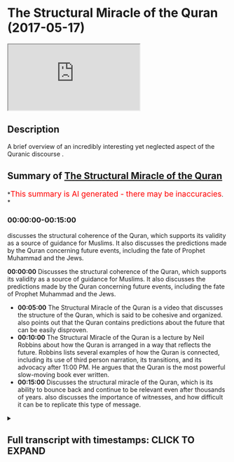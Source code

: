 # The Structural Miracle of the Quran (2017-05-17)

<iframe loading='lazy' allow='autoplay' src='https://www.youtube.com/embed/ciQVUBMyVkY'></iframe>

## Description

A brief overview of an incredibly interesting yet neglected aspect of the Quranic discourse .

## Summary of [The Structural Miracle of the Quran](https://www.youtube.com/watch?v=ciQVUBMyVkY)

*<span style="color:red; font-size:125%">This summary is AI generated - there may be inaccuracies</span>. *

### <a onclick="modifyYTiframeseektime('0')">00:00:00-00:15:00</a>

 discusses the structural coherence of the Quran, which supports its validity as a source of guidance for Muslims. It also discusses the predictions made by the Quran concerning future events, including the fate of Prophet Muhammad and the Jews.

**<a onclick="modifyYTiframeseektime('0')">00:00:00</a>** Discusses the structural coherence of the Quran, which supports its validity as a source of guidance for Muslims. It also discusses the predictions made by the Quran concerning future events, including the fate of Prophet Muhammad and the Jews.

* **<a onclick="modifyYTiframeseektime('300')">00:05:00</a>** The Structural Miracle of the Quran is a video that discusses the structure of the Quran, which is said to be cohesive and organized.  also points out that the Quran contains predictions about the future that can be easily disproven.
* **<a onclick="modifyYTiframeseektime('600')">00:10:00</a>** The Structural Miracle of the Quran is a lecture by Neil Robbins about how the Quran is arranged in a way that reflects the future. Robbins lists several examples of how the Quran is connected, including its use of third person narration, its transitions, and its advocacy after 11:00 PM. He argues that the Quran is the most powerful slow-moving book ever written.
* **<a onclick="modifyYTiframeseektime('900')">00:15:00</a>** Discusses the structural miracle of the Quran, which is its ability to bounce back and continue to be relevant even after thousands of years.  also discusses the importance of witnesses, and how difficult it can be to replicate this type of message.

<details><summary><h2>Full transcript with timestamps: CLICK TO EXPAND</h2></summary>

<a onclick="modifyYTiframeseektime('0')">0:00:00</a> and patina people ability age would you  
<a onclick="modifyYTiframeseektime('8')">0:00:08</a> a party so they wanted to focus on  
<a onclick="modifyYTiframeseektime('12')">0:00:12</a> another part of the world called Islamic  
<a onclick="modifyYTiframeseektime('16')">0:00:16</a> proof yeah which is the structural  
<a onclick="modifyYTiframeseektime('21')">0:00:21</a> coherence of the plan which is something  
<a onclick="modifyYTiframeseektime('24')">0:00:24</a> which is kind of not really spoken about  
<a onclick="modifyYTiframeseektime('26')">0:00:26</a> too much the structural provision of art  
<a onclick="modifyYTiframeseektime('28')">0:00:28</a> I personally believe that it offers  
<a onclick="modifyYTiframeseektime('31')">0:00:31</a> another layer of very powerful  
<a onclick="modifyYTiframeseektime('32')">0:00:32</a> argumentation for someone to promote  
<a onclick="modifyYTiframeseektime('36')">0:00:36</a> Islam I basically added another layer of  
<a onclick="modifyYTiframeseektime('39')">0:00:39</a> evidence for the Islamic charity once  
<a onclick="modifyYTiframeseektime('43')">0:00:43</a> again here before we start is an  
<a onclick="modifyYTiframeseektime('46')">0:00:46</a> important caveat that to put forward  
<a onclick="modifyYTiframeseektime('48')">0:00:48</a> which is that Iran itself wasn't result  
<a onclick="modifyYTiframeseektime('51')">0:00:51</a> Buddha long ago so the property was 40  
<a onclick="modifyYTiframeseektime('53')">0:00:53</a> years old when he know the promise to go  
<a onclick="modifyYTiframeseektime('57')">0:00:57</a> to him in the bath shut up  
<a onclick="modifyYTiframeseektime('58')">0:00:58</a> and obviously the span of 23 years he  
<a onclick="modifyYTiframeseektime('62')">0:01:02</a> received the bronze piece meal like  
<a onclick="modifyYTiframeseektime('65')">0:01:05</a> piece by piece until he died at the age  
<a onclick="modifyYTiframeseektime('67')">0:01:07</a> of 63  
<a onclick="modifyYTiframeseektime('68')">0:01:08</a> now this itself is interesting okay this  
<a onclick="modifyYTiframeseektime('71')">0:01:11</a> is this is healthy interesting why  
<a onclick="modifyYTiframeseektime('74')">0:01:14</a> because the thing is you realize that  
<a onclick="modifyYTiframeseektime('76')">0:01:16</a> before on despite it being completed in  
<a onclick="modifyYTiframeseektime('79')">0:01:19</a> terms of its structure and despite it  
<a onclick="modifyYTiframeseektime('83')">0:01:23</a> being also something which we know ended  
<a onclick="modifyYTiframeseektime('87')">0:01:27</a> when it needed to be ended  
<a onclick="modifyYTiframeseektime('89')">0:01:29</a> absolutely Maya in the Quran it says in  
<a onclick="modifyYTiframeseektime('91')">0:01:31</a> chapter 5 verse 2 it says and you'll  
<a onclick="modifyYTiframeseektime('93')">0:01:33</a> make mint electric vehicle we're at  
<a onclick="modifyYTiframeseektime('95')">0:01:35</a> Mount Wellington amateur only two level  
<a onclick="modifyYTiframeseektime('97')">0:01:37</a> disseminated in a suspected religion and  
<a onclick="modifyYTiframeseektime('99')">0:01:39</a> I complete multiple to use exception so  
<a onclick="modifyYTiframeseektime('102')">0:01:42</a> in other words the Quranic message was  
<a onclick="modifyYTiframeseektime('105')">0:01:45</a> fully revealed yeah this is a ton of  
<a onclick="modifyYTiframeseektime('108')">0:01:48</a> evidence for the validity of his life  
<a onclick="modifyYTiframeseektime('112')">0:01:52</a> what was in chapter 5 verse 67 underpins  
<a onclick="modifyYTiframeseektime('115')">0:01:55</a> a lot of analysis it says yeah you had  
<a onclick="modifyYTiframeseektime('121')">0:02:01</a> yeah you know so well that man what did  
<a onclick="modifyYTiframeseektime('123')">0:02:03</a> I like am a robbery  
<a onclick="modifyYTiframeseektime('124')">0:02:04</a> what is a  
<a onclick="modifyYTiframeseektime('126')">0:02:06</a> forever last an eternity well no me a  
<a onclick="modifyYTiframeseektime('128')">0:02:08</a> single community says that Oh profit  
<a onclick="modifyYTiframeseektime('132')">0:02:12</a> basically say to the people that which  
<a onclick="modifyYTiframeseektime('136')">0:02:16</a> you have revealed to you from your Lord  
<a onclick="modifyYTiframeseektime('140')">0:02:20</a> or has come down to you from your Lord  
<a onclick="modifyYTiframeseektime('142')">0:02:22</a> and if you don't do this and you have  
<a onclick="modifyYTiframeseektime('144')">0:02:24</a> not put forward or you have lost you  
<a onclick="modifyYTiframeseektime('146')">0:02:26</a> have not basically fulfilled your  
<a onclick="modifyYTiframeseektime('147')">0:02:27</a> mission sending the message and then the  
<a onclick="modifyYTiframeseektime('151')">0:02:31</a> interesting last part of the area is  
<a onclick="modifyYTiframeseektime('152')">0:02:32</a> well love we are similar I mean an  
<a onclick="modifyYTiframeseektime('155')">0:02:35</a> entity that certainly Allah will protect  
<a onclick="modifyYTiframeseektime('157')">0:02:37</a> you from the people the Prophet Mohammed  
<a onclick="modifyYTiframeseektime('161')">0:02:41</a> Salim was engaged in warfare on a yearly  
<a onclick="modifyYTiframeseektime('164')">0:02:44</a> basis I think if you count it probably  
<a onclick="modifyYTiframeseektime('167')">0:02:47</a> about two wars a year so he had an equal  
<a onclick="modifyYTiframeseektime('170')">0:02:50</a> chance to be killed at each time each  
<a onclick="modifyYTiframeseektime('172')">0:02:52</a> time please but what I would say alone  
<a onclick="modifyYTiframeseektime('175')">0:02:55</a> protect you from the people together so  
<a onclick="modifyYTiframeseektime('178')">0:02:58</a> the first point of interest here is half  
<a onclick="modifyYTiframeseektime('181')">0:03:01</a> considered and by the Midway how could  
<a onclick="modifyYTiframeseektime('183')">0:03:03</a> anyone guarantee that year it's not like  
<a onclick="modifyYTiframeseektime('186')">0:03:06</a> today's lot of the profit actually where  
<a onclick="modifyYTiframeseektime('188')">0:03:08</a> does it was mercy for the most part in  
<a onclick="modifyYTiframeseektime('190')">0:03:10</a> light manservant with defensive war yeah  
<a onclick="modifyYTiframeseektime('193')">0:03:13</a> so there was thought when the program  
<a onclick="modifyYTiframeseektime('195')">0:03:15</a> was going out that he was going on him  
<a onclick="modifyYTiframeseektime('196')">0:03:16</a> so it wasn't people going on his body  
<a onclick="modifyYTiframeseektime('199')">0:03:19</a> when he went out each time of the times  
<a onclick="modifyYTiframeseektime('202')">0:03:22</a> you'd be killed each time each every  
<a onclick="modifyYTiframeseektime('204')">0:03:24</a> time you become how come is the puranas  
<a onclick="modifyYTiframeseektime('207')">0:03:27</a> being so confident here is saying that  
<a onclick="modifyYTiframeseektime('210')">0:03:30</a> alone protect you from the people and  
<a onclick="modifyYTiframeseektime('213')">0:03:33</a> otherwise you'll be protected you will  
<a onclick="modifyYTiframeseektime('214')">0:03:34</a> not be killed this is an interesting  
<a onclick="modifyYTiframeseektime('216')">0:03:36</a> thing and a very confident thing to do  
<a onclick="modifyYTiframeseektime('218')">0:03:38</a> mysterious fact it had amounts of  
<a onclick="modifyYTiframeseektime('221')">0:03:41</a> prediction of the future and it shows  
<a onclick="modifyYTiframeseektime('223')">0:03:43</a> you once again the veracity and the  
<a onclick="modifyYTiframeseektime('226')">0:03:46</a> validity of the Atlantic message another  
<a onclick="modifyYTiframeseektime('229')">0:03:49</a> thing that came to my mind was in gaja  
<a onclick="modifyYTiframeseektime('233')">0:03:53</a> resulting issue of death in chapter 2  
<a onclick="modifyYTiframeseektime('237')">0:03:57</a> and chapter 52 the Prophet Muhammad and  
<a onclick="modifyYTiframeseektime('241')">0:04:01</a> basically using human interaction with  
<a onclick="modifyYTiframeseektime('243')">0:04:03</a> Jewish tribes at the time and then many  
<a onclick="modifyYTiframeseektime('247')">0:04:07</a> of them there was peace agreement who  
<a onclick="modifyYTiframeseektime('250')">0:04:10</a> are broken apparently  
<a onclick="modifyYTiframeseektime('253')">0:04:13</a> so the client came to America criticized  
<a onclick="modifyYTiframeseektime('256')">0:04:16</a> those particular Jews at the time of 100  
<a onclick="modifyYTiframeseektime('258')">0:04:18</a> yet and basically as you may know the  
<a onclick="modifyYTiframeseektime('263')">0:04:23</a> lot of the Jewish people believe in that  
<a onclick="modifyYTiframeseektime('266')">0:04:26</a> now the chosen few that so I lost my  
<a onclick="modifyYTiframeseektime('270')">0:04:30</a> data  
<a onclick="modifyYTiframeseektime('271')">0:04:31</a> he sends down in Sioux possible for  
<a onclick="modifyYTiframeseektime('273')">0:04:33</a> unwanted you know if you think that you  
<a onclick="modifyYTiframeseektime('278')">0:04:38</a> are basically the chosen people says  
<a onclick="modifyYTiframeseektime('280')">0:04:40</a> mala sentimental notes so rich was dead  
<a onclick="modifyYTiframeseektime('284')">0:04:44</a> yeah and it's my son of it what's going  
<a onclick="modifyYTiframeseektime('288')">0:04:48</a> on but there was a good company they  
<a onclick="modifyYTiframeseektime('290')">0:04:50</a> saying which would end and then is  
<a onclick="modifyYTiframeseektime('293')">0:04:53</a> something interesting and that's  
<a onclick="modifyYTiframeseektime('295')">0:04:55</a> technically a intricacies of what I had  
<a onclick="modifyYTiframeseektime('297')">0:04:57</a> meant no no more evident department ID  
<a onclick="modifyYTiframeseektime('299')">0:04:59</a> you will never be able to do whenever we  
<a onclick="modifyYTiframeseektime('303')">0:05:03</a> wish to a hopeful of death because of  
<a onclick="modifyYTiframeseektime('306')">0:05:06</a> what their hands and forth and so just  
<a onclick="modifyYTiframeseektime('309')">0:05:09</a> assume about whether men know whether  
<a onclick="modifyYTiframeseektime('311')">0:05:11</a> the mother without the two moons very  
<a onclick="modifyYTiframeseektime('313')">0:05:13</a> rate this is a matter it's really that  
<a onclick="modifyYTiframeseektime('315')">0:05:15</a> they were never really asked for that so  
<a onclick="modifyYTiframeseektime('320')">0:05:20</a> I sit there and I ask that because of  
<a onclick="modifyYTiframeseektime('322')">0:05:22</a> what they hadn't before not was got to  
<a onclick="modifyYTiframeseektime('324')">0:05:24</a> do anything basically saying making a  
<a onclick="modifyYTiframeseektime('327')">0:05:27</a> prediction that those particularly  
<a onclick="modifyYTiframeseektime('329')">0:05:29</a> Jewish people who had broken the peace  
<a onclick="modifyYTiframeseektime('331')">0:05:31</a> agreement would never say I want to die  
<a onclick="modifyYTiframeseektime('335')">0:05:35</a> basically  
<a onclick="modifyYTiframeseektime('335')">0:05:35</a> the DS word I don't like if a Jewish  
<a onclick="modifyYTiframeseektime('338')">0:05:38</a> person came out and said this will occur  
<a onclick="modifyYTiframeseektime('340')">0:05:40</a> while he did it it every age you know  
<a onclick="modifyYTiframeseektime('344')">0:05:44</a> Islamic and this was clay animosity  
<a onclick="modifyYTiframeseektime('347')">0:05:47</a> because at one point there was the  
<a onclick="modifyYTiframeseektime('348')">0:05:48</a> breathing of the peace agreement they  
<a onclick="modifyYTiframeseektime('350')">0:05:50</a> could have easily come up that shows you  
<a onclick="modifyYTiframeseektime('351')">0:05:51</a> because the ranchers and other part of  
<a onclick="modifyYTiframeseektime('353')">0:05:53</a> Iraq yeah well can we have connect now  
<a onclick="modifyYTiframeseektime('356')">0:05:56</a> basically know him like they know their  
<a onclick="modifyYTiframeseektime('358')">0:05:58</a> fun  
<a onclick="modifyYTiframeseektime('359')">0:05:59</a> so otherwise the party was asserting  
<a onclick="modifyYTiframeseektime('361')">0:06:01</a> that those particular Jews believe that  
<a onclick="modifyYTiframeseektime('363')">0:06:03</a> our farmers true right but that they  
<a onclick="modifyYTiframeseektime('366')">0:06:06</a> would never come on say it openly in  
<a onclick="modifyYTiframeseektime('369')">0:06:09</a> that way with a publicly claimed that it  
<a onclick="modifyYTiframeseektime('372')">0:06:12</a> will never come up and say that we want  
<a onclick="modifyYTiframeseektime('374')">0:06:14</a> to die that's a prediction of the future  
<a onclick="modifyYTiframeseektime('375')">0:06:15</a> we can easily be disproven  
<a onclick="modifyYTiframeseektime('378')">0:06:18</a> all that it needs is one person to come  
<a onclick="modifyYTiframeseektime('380')">0:06:20</a> out reduce to be those diseases use  
<a onclick="modifyYTiframeseektime('383')">0:06:23</a> people and say you know I I want to buy  
<a onclick="modifyYTiframeseektime('388')">0:06:28</a> every night you know literally that's  
<a onclick="modifyYTiframeseektime('390')">0:06:30</a> what I wouldn't have to happen and then  
<a onclick="modifyYTiframeseektime('392')">0:06:32</a> under being destroyed but that didn't  
<a onclick="modifyYTiframeseektime('395')">0:06:35</a> happen which does show or think that you  
<a onclick="modifyYTiframeseektime('398')">0:06:38</a> also go for I'm new the psychologies of  
<a onclick="modifyYTiframeseektime('400')">0:06:40</a> the people and this you know this once  
<a onclick="modifyYTiframeseektime('404')">0:06:44</a> again Republicans of this councils for  
<a onclick="modifyYTiframeseektime('407')">0:06:47</a> example one is in Navarre of Maria which  
<a onclick="modifyYTiframeseektime('410')">0:06:50</a> in some aggressive attack from before  
<a onclick="modifyYTiframeseektime('412')">0:06:52</a> the crime war lost her Allah he  
<a onclick="modifyYTiframeseektime('414')">0:06:54</a> mentioned in the film I put it again  
<a onclick="modifyYTiframeseektime('418')">0:06:58</a> this this whole narrative of wisdom in  
<a onclick="modifyYTiframeseektime('421')">0:07:01</a> real  
<a onclick="modifyYTiframeseektime('422')">0:07:02</a> basically the Quran is saying became his  
<a onclick="modifyYTiframeseektime('426')">0:07:06</a> legacy of my renewal really function how  
<a onclick="modifyYTiframeseektime('430')">0:07:10</a> far  
<a onclick="modifyYTiframeseektime('430')">0:07:10</a> maybe he's hoping a diet for his lamb so  
<a onclick="modifyYTiframeseektime('433')">0:07:13</a> once again he could have discredited  
<a onclick="modifyYTiframeseektime('435')">0:07:15</a> Islam I come before you think our  
<a onclick="modifyYTiframeseektime('437')">0:07:17</a> cameras let me know you know and if they  
<a onclick="modifyYTiframeseektime('439')">0:07:19</a> didn't have a lot that we can I'm glad  
<a onclick="modifyYTiframeseektime('441')">0:07:21</a> know like with that this purse you could  
<a onclick="modifyYTiframeseektime('444')">0:07:24</a> have come forward at admit but look what  
<a onclick="modifyYTiframeseektime('445')">0:07:25</a> I was saying generally that is not a so  
<a onclick="modifyYTiframeseektime('448')">0:07:28</a> this is something which we could  
<a onclick="modifyYTiframeseektime('449')">0:07:29</a> possibly refer back to the old better  
<a onclick="modifyYTiframeseektime('451')">0:07:31</a> because it goes into kind of like a  
<a onclick="modifyYTiframeseektime('453')">0:07:33</a> prediction of future by also demonstrate  
<a onclick="modifyYTiframeseektime('457')">0:07:37</a> that the author of the Quran he knew the  
<a onclick="modifyYTiframeseektime('460')">0:07:40</a> psychologism that he would be and he's  
<a onclick="modifyYTiframeseektime('463')">0:07:43</a> challenging you to be I mean think of it  
<a onclick="modifyYTiframeseektime('465')">0:07:45</a> this is a sudden reading which I find  
<a onclick="modifyYTiframeseektime('467')">0:07:47</a> fascinating letter so I if it charges  
<a onclick="modifyYTiframeseektime('470')">0:07:50</a> you invades with great confidence do  
<a onclick="modifyYTiframeseektime('471')">0:07:51</a> certain things or when it's hopes of the  
<a onclick="modifyYTiframeseektime('474')">0:07:54</a> future so very confidently and you know  
<a onclick="modifyYTiframeseektime('477')">0:07:57</a> this is a part of the narrative here or  
<a onclick="modifyYTiframeseektime('481')">0:08:01</a> the evidence base we use to show up Iran  
<a onclick="modifyYTiframeseektime('484')">0:08:04</a> has it also which knows the future  
<a onclick="modifyYTiframeseektime('486')">0:08:06</a> basically so this is pretty why  
<a onclick="modifyYTiframeseektime('490')">0:08:10</a> what is you know something about the  
<a onclick="modifyYTiframeseektime('491')">0:08:11</a> structure before not specifically which  
<a onclick="modifyYTiframeseektime('492')">0:08:12</a> all is it so high idle bit which is  
<a onclick="modifyYTiframeseektime('494')">0:08:14</a> interesting as we said the park in peace  
<a onclick="modifyYTiframeseektime('497')">0:08:17</a> in your then someone Alonso gang but  
<a onclick="modifyYTiframeseektime('500')">0:08:20</a> despite a thunder for i attain peace by  
<a onclick="modifyYTiframeseektime('502')">0:08:22</a> peace you will find that there are  
<a onclick="modifyYTiframeseektime('505')">0:08:25</a> incredible  
<a onclick="modifyYTiframeseektime('506')">0:08:26</a> the unity that exists within the burning  
<a onclick="modifyYTiframeseektime('507')">0:08:27</a> missiles on the beginnings of the  
<a onclick="modifyYTiframeseektime('510')">0:08:30</a> feather hat until the engines for the  
<a onclick="modifyYTiframeseektime('511')">0:08:31</a> next at honor would be this service came  
<a onclick="modifyYTiframeseektime('514')">0:08:34</a> at a time when circumstances which no  
<a onclick="modifyYTiframeseektime('517')">0:08:37</a> further predicted because some of them  
<a onclick="modifyYTiframeseektime('519')">0:08:39</a> contain questions inside of them which  
<a onclick="modifyYTiframeseektime('521')">0:08:41</a> the prophets have had to basically hunt  
<a onclick="modifyYTiframeseektime('523')">0:08:43</a> on the spot so there are lots of  
<a onclick="modifyYTiframeseektime('525')">0:08:45</a> questions that a proper was asked and he  
<a onclick="modifyYTiframeseektime('527')">0:08:47</a> had to answer in the form of the prime  
<a onclick="modifyYTiframeseektime('530')">0:08:50</a> mechanical they ask you about the sole  
<a onclick="modifyYTiframeseektime('532')">0:08:52</a> successor yes a lunar handbook burning  
<a onclick="modifyYTiframeseektime('534')">0:08:54</a> he asked you about opening chapter 18  
<a onclick="modifyYTiframeseektime('537')">0:08:57</a> and black the lunar calendar related  
<a onclick="modifyYTiframeseektime('539')">0:08:59</a> they asked you about drinking and  
<a onclick="modifyYTiframeseektime('541')">0:09:01</a> gambling in chapters of the Quran yes  
<a onclick="modifyYTiframeseektime('544')">0:09:04</a> and like a hill then they asked you  
<a onclick="modifyYTiframeseektime('546')">0:09:06</a> about the new moons yes a lunar hand  
<a onclick="modifyYTiframeseektime('548')">0:09:08</a> legitimately ask you what you see so  
<a onclick="modifyYTiframeseektime('551')">0:09:11</a> each time the planning to come forward  
<a onclick="modifyYTiframeseektime('553')">0:09:13</a> and basically provide an answer so it  
<a onclick="modifyYTiframeseektime('556')">0:09:16</a> couldn't have been pre-planned mounted  
<a onclick="modifyYTiframeseektime('557')">0:09:17</a> by I in mind when I tell you now that  
<a onclick="modifyYTiframeseektime('560')">0:09:20</a> the Quran is composed of 114 chapters if  
<a onclick="modifyYTiframeseektime('564')">0:09:24</a> you look properly you'll find that the  
<a onclick="modifyYTiframeseektime('567')">0:09:27</a> Quran in the beginning to the end is  
<a onclick="modifyYTiframeseektime('570')">0:09:30</a> punched into two different groups the  
<a onclick="modifyYTiframeseektime('571')">0:09:31</a> paralyzes thoughts inside I think by and  
<a onclick="modifyYTiframeseektime('574')">0:09:34</a> I was reading a book remaining  
<a onclick="modifyYTiframeseektime('576')">0:09:36</a> instragram us by surprise this person  
<a onclick="modifyYTiframeseektime('579')">0:09:39</a> actually comes a very conclusion Asian  
<a onclick="modifyYTiframeseektime('581')">0:09:41</a> cuisines moderate iron over fire yet and  
<a onclick="modifyYTiframeseektime('584')">0:09:44</a> what willful destruction of others never  
<a onclick="modifyYTiframeseektime('586')">0:09:46</a> I was quite interested in his  
<a onclick="modifyYTiframeseektime('588')">0:09:48</a> observation probably having a good  
<a onclick="modifyYTiframeseektime('590')">0:09:50</a> school destruction for Annapurna and he  
<a onclick="modifyYTiframeseektime('592')">0:09:52</a> was saying that one had an interesting  
<a onclick="modifyYTiframeseektime('596')">0:09:56</a> structure and that basing your finally  
<a onclick="modifyYTiframeseektime('599')">0:09:59</a> the Puranas compartment I'll into  
<a onclick="modifyYTiframeseektime('601')">0:10:01</a> different groups and this is my let me  
<a onclick="modifyYTiframeseektime('604')">0:10:04</a> holla if you think it's it's really over  
<a onclick="modifyYTiframeseektime('605')">0:10:05</a> like if you look into the night sky and  
<a onclick="modifyYTiframeseektime('607')">0:10:07</a> you look at a star you find no clear  
<a onclick="modifyYTiframeseektime('610')">0:10:10</a> pattern maybe on first sight but if you  
<a onclick="modifyYTiframeseektime('612')">0:10:12</a> look more closely you'll find that they  
<a onclick="modifyYTiframeseektime('614')">0:10:14</a> are arranged into the constellations now  
<a onclick="modifyYTiframeseektime('616')">0:10:16</a> collided something thinner because if  
<a onclick="modifyYTiframeseektime('619')">0:10:19</a> you let us with the bottom for example  
<a onclick="modifyYTiframeseektime('620')">0:10:20</a> yeah so the pocket very similar  
<a onclick="modifyYTiframeseektime('623')">0:10:23</a> which is right in the people being  
<a onclick="modifyYTiframeseektime('626')">0:10:26</a> sequencing of those so tested to is very  
<a onclick="modifyYTiframeseektime('629')">0:10:29</a> solicitous of dream in its lexical  
<a onclick="modifyYTiframeseektime('631')">0:10:31</a> phrases edits and it basically is  
<a onclick="modifyYTiframeseektime('635')">0:10:35</a> composition and file all related very  
<a onclick="modifyYTiframeseektime('638')">0:10:38</a> similar chapter 3 and chapter 4 other  
<a onclick="modifyYTiframeseektime('640')">0:10:40</a> seminars check before her so all of the  
<a onclick="modifyYTiframeseektime('643')">0:10:43</a> sort that I actually arranged XP channel  
<a onclick="modifyYTiframeseektime('645')">0:10:45</a> you'll find that the tape or the flavor  
<a onclick="modifyYTiframeseektime('648')">0:10:48</a> of the surah is similar to the sort of  
<a onclick="modifyYTiframeseektime('650')">0:10:50</a> axonal for insulin that comes after it  
<a onclick="modifyYTiframeseektime('652')">0:10:52</a> and this is very very interesting on the  
<a onclick="modifyYTiframeseektime('654')">0:10:54</a> acquiring discourse you'll find out also  
<a onclick="modifyYTiframeseektime('659')">0:10:59</a> in addition to this reality and this is  
<a onclick="modifyYTiframeseektime('661')">0:11:01</a> something I rented this interesting book  
<a onclick="modifyYTiframeseektime('663')">0:11:03</a> was it going to be the Western  
<a onclick="modifyYTiframeseektime('667')">0:11:07</a> communities completely by each other  
<a onclick="modifyYTiframeseektime('668')">0:11:08</a> because a Muslim then with Neil Robbins  
<a onclick="modifyYTiframeseektime('670')">0:11:10</a> again here at McConnell available camp  
<a onclick="modifyYTiframeseektime('673')">0:11:13</a> the company I already read the chapter  
<a onclick="modifyYTiframeseektime('677')">0:11:17</a> so far structure I just wanted to get  
<a onclick="modifyYTiframeseektime('679')">0:11:19</a> you know and only after the suspect how  
<a onclick="modifyYTiframeseektime('681')">0:11:21</a> are we going but basically he says that  
<a onclick="modifyYTiframeseektime('685')">0:11:25</a> in his views and he looked at the world  
<a onclick="modifyYTiframeseektime('687')">0:11:27</a> some is markers one person I think who's  
<a onclick="modifyYTiframeseektime('689')">0:11:29</a> even Indian person yet and he said that  
<a onclick="modifyYTiframeseektime('692')">0:11:32</a> each each surah he called it the  
<a onclick="modifyYTiframeseektime('696')">0:11:36</a> steering Duff tells the next Iran which  
<a onclick="modifyYTiframeseektime('699')">0:11:39</a> is chatter LeBron is connected  
<a onclick="modifyYTiframeseektime('701')">0:11:41</a> intricately with the next chapters the  
<a onclick="modifyYTiframeseektime('703')">0:11:43</a> beginning and ending of the chapters are  
<a onclick="modifyYTiframeseektime('704')">0:11:44</a> connected and the ending of white  
<a onclick="modifyYTiframeseektime('706')">0:11:46</a> chapters connect it with the next  
<a onclick="modifyYTiframeseektime('707')">0:11:47</a> chapter  
<a onclick="modifyYTiframeseektime('708')">0:11:48</a> now this is really interesting because  
<a onclick="modifyYTiframeseektime('710')">0:11:50</a> if you think about it if you really  
<a onclick="modifyYTiframeseektime('712')">0:11:52</a> think about it how could it be arranged  
<a onclick="modifyYTiframeseektime('715')">0:11:55</a> in that way if you don't know what the  
<a onclick="modifyYTiframeseektime('716')">0:11:56</a> future is going to be simple question  
<a onclick="modifyYTiframeseektime('718')">0:11:58</a> how can you spend your time arranging  
<a onclick="modifyYTiframeseektime('721')">0:12:01</a> the Quran and a particular way if you  
<a onclick="modifyYTiframeseektime('724')">0:12:04</a> don't know what the future is going to  
<a onclick="modifyYTiframeseektime('725')">0:12:05</a> be I mean you want easy example one  
<a onclick="modifyYTiframeseektime('726')">0:12:06</a> thing suppose the fun happens with guide  
<a onclick="modifyYTiframeseektime('730')">0:12:10</a> us to the straight path the part of you  
<a onclick="modifyYTiframeseektime('732')">0:12:12</a> those of you are failures cattitude  
<a onclick="modifyYTiframeseektime('734')">0:12:14</a> starts with basically who then is not  
<a onclick="modifyYTiframeseektime('736')">0:12:16</a> appear which is the people USA ends with  
<a onclick="modifyYTiframeseektime('738')">0:12:18</a> good people as well this says you know  
<a onclick="modifyYTiframeseektime('741')">0:12:21</a> when what we learn in the same chatter  
<a onclick="modifyYTiframeseektime('743')">0:12:23</a> bus  
<a onclick="modifyYTiframeseektime('743')">0:12:23</a> justice unrelated littlez's mother and  
<a onclick="modifyYTiframeseektime('746')">0:12:26</a> chapter and so far that boxes work the  
<a onclick="modifyYTiframeseektime('749')">0:12:29</a> books of previous appearances until the  
<a onclick="modifyYTiframeseektime('751')">0:12:31</a> landfill air live with all our unique  
<a onclick="modifyYTiframeseektime('753')">0:12:33</a> session in the next chapter chapter  
<a onclick="modifyYTiframeseektime('755')">0:12:35</a> three includes other books Windsor r87  
<a onclick="modifyYTiframeseektime('758')">0:12:38</a> will happen so Tiffany Robin a day when  
<a onclick="modifyYTiframeseektime('760')">0:12:40</a> the two are two ng shows what the books  
<a onclick="modifyYTiframeseektime('762')">0:12:42</a> and the messages which are connected and  
<a onclick="modifyYTiframeseektime('764')">0:12:44</a> then at the end of the surah chapter 3  
<a onclick="modifyYTiframeseektime('767')">0:12:47</a> it looks once again about in SM America  
<a onclick="modifyYTiframeseektime('770')">0:12:50</a> where the many Romanian analytic film  
<a onclick="modifyYTiframeseektime('774')">0:12:54</a> about a particular topic which is called  
<a onclick="modifyYTiframeseektime('776')">0:12:56</a> Mohammed so it's all the dovetails you  
<a onclick="modifyYTiframeseektime('779')">0:12:59</a> could say well-connected entertaining in  
<a onclick="modifyYTiframeseektime('781')">0:13:01</a> such a way a whole necklace one of it is  
<a onclick="modifyYTiframeseektime('784')">0:13:04</a> intricately connected to the next part  
<a onclick="modifyYTiframeseektime('787')">0:13:07</a> were puzzled really all of it put  
<a onclick="modifyYTiframeseektime('789')">0:13:09</a> together perfectly to create the  
<a onclick="modifyYTiframeseektime('792')">0:13:12</a> overarching image as a question that you  
<a onclick="modifyYTiframeseektime('796')">0:13:16</a> can duck is and why did I happen to be  
<a onclick="modifyYTiframeseektime('798')">0:13:18</a> like that when the author of them or SEO  
<a onclick="modifyYTiframeseektime('801')">0:13:21</a> for the problems human being and listing  
<a onclick="modifyYTiframeseektime('802')">0:13:22</a> man who is in a situation to me  
<a onclick="modifyYTiframeseektime('806')">0:13:26</a> circumstantially and he was basically  
<a onclick="modifyYTiframeseektime('809')">0:13:29</a> forced to respond on the spot how could  
<a onclick="modifyYTiframeseektime('812')">0:13:32</a> it be that he had the time or even the  
<a onclick="modifyYTiframeseektime('814')">0:13:34</a> ability to connect it together  
<a onclick="modifyYTiframeseektime('816')">0:13:36</a> intimately this equation and you'll find  
<a onclick="modifyYTiframeseektime('819')">0:13:39</a> almost look no exception that the Quran  
<a onclick="modifyYTiframeseektime('822')">0:13:42</a> has this secretly you don't so the fact  
<a onclick="modifyYTiframeseektime('827')">0:13:47</a> I even sometimes a lot if you look at  
<a onclick="modifyYTiframeseektime('829')">0:13:49</a> social analysis as a one ago Quran which  
<a onclick="modifyYTiframeseektime('831')">0:13:51</a> we believe it was  
<a onclick="modifyYTiframeseektime('832')">0:13:52</a> despite its brevity it is the most  
<a onclick="modifyYTiframeseektime('836')">0:13:56</a> powerful slow Gibran if you look at this  
<a onclick="modifyYTiframeseektime('838')">0:13:58</a> salon it's composed of seven hands seven  
<a onclick="modifyYTiframeseektime('840')">0:14:00</a> area and in the southern had to find  
<a onclick="modifyYTiframeseektime('843')">0:14:03</a> that there are three different kinds of  
<a onclick="modifyYTiframeseektime('846')">0:14:06</a> reports first of all to like it talks  
<a onclick="modifyYTiframeseektime('849')">0:14:09</a> about God in the third person and then  
<a onclick="modifyYTiframeseektime('851')">0:14:11</a> it moves to second person narrative  
<a onclick="modifyYTiframeseektime('853')">0:14:13</a> voice and so it is interesting  
<a onclick="modifyYTiframeseektime('855')">0:14:15</a> transition or what you put an advocate  
<a onclick="modifyYTiframeseektime('859')">0:14:19</a> effect which is a little return come  
<a onclick="modifyYTiframeseektime('862')">0:14:22</a> back really  
<a onclick="modifyYTiframeseektime('863')">0:14:23</a> this insight is really interesting in  
<a onclick="modifyYTiframeseektime('865')">0:14:25</a> the second point is you'll find that  
<a onclick="modifyYTiframeseektime('867')">0:14:27</a> there are three different types of and  
<a onclick="modifyYTiframeseektime('870')">0:14:30</a> this is going to fail technical juggling  
<a onclick="modifyYTiframeseektime('873')">0:14:33</a> there but if you can just be patient a  
<a onclick="modifyYTiframeseektime('875')">0:14:35</a> little bit with absolutely no basically  
<a onclick="modifyYTiframeseektime('879')">0:14:39</a> you have generally think it's you  
<a onclick="modifyYTiframeseektime('881')">0:14:41</a> present sentence plasma advocating after  
<a onclick="modifyYTiframeseektime('884')">0:14:44</a> 11:00 it's Leah Angeles Valley you have  
<a onclick="modifyYTiframeseektime('887')">0:14:47</a> a kind of like a normal sentence and you  
<a onclick="modifyYTiframeseektime('890')">0:14:50</a> have a resonance and first three ahead  
<a onclick="modifyYTiframeseektime('893')">0:14:53</a> of so the first half are to live near  
<a onclick="modifyYTiframeseektime('896')">0:14:56</a> there are three now sentence except and  
<a onclick="modifyYTiframeseektime('899')">0:14:59</a> the last three are Jewish family they  
<a onclick="modifyYTiframeseektime('902')">0:15:02</a> are bouncing the one in the middle is I  
<a onclick="modifyYTiframeseektime('906')">0:15:06</a> do it may I be hovering apartment at  
<a onclick="modifyYTiframeseektime('908')">0:15:08</a> it's basically a normal sentence with a  
<a onclick="modifyYTiframeseektime('911')">0:15:11</a> with a heart which is rare to be the  
<a onclick="modifyYTiframeseektime('914')">0:15:14</a> news of the of the census which is put  
<a onclick="modifyYTiframeseektime('918')">0:15:18</a> in in yoga the place all of this mean  
<a onclick="modifyYTiframeseektime('921')">0:15:21</a> there will be net and it goes back to  
<a onclick="modifyYTiframeseektime('924')">0:15:24</a> you while surviving in the proper was  
<a onclick="modifyYTiframeseektime('928')">0:15:28</a> awesome time  
<a onclick="modifyYTiframeseektime('929')">0:15:29</a> who are those people who have been  
<a onclick="modifyYTiframeseektime('931')">0:15:31</a> joined up because never in the desire we  
<a onclick="modifyYTiframeseektime('932')">0:15:32</a> get lost  
<a onclick="modifyYTiframeseektime('933')">0:15:33</a> absolutely lots of Possible's of Angela  
<a onclick="modifyYTiframeseektime('937')">0:15:37</a> they said Jewish people and  
<a onclick="modifyYTiframeseektime('943')">0:15:43</a> 3:11 basically in terms of in the  
<a onclick="modifyYTiframeseektime('946')">0:15:46</a> Islamic theology is being that the  
<a onclick="modifyYTiframeseektime('951')">0:15:51</a> Jewish clergy of that type and this  
<a onclick="modifyYTiframeseektime('954')">0:15:54</a> trickle-down has a tendency to knowledge  
<a onclick="modifyYTiframeseektime('957')">0:15:57</a> not a job and not necessarily action so  
<a onclick="modifyYTiframeseektime('963')">0:16:03</a> there isn't any tracks prepare applying  
<a onclick="modifyYTiframeseektime('966')">0:16:06</a> all the number yeah and that you are as  
<a onclick="modifyYTiframeseektime('969')">0:16:09</a> narrated lightly and in general who are  
<a onclick="modifyYTiframeseektime('973')">0:16:13</a> Valley who are the ones who illustrate  
<a onclick="modifyYTiframeseektime('976')">0:16:16</a> so he replies the officiator while the  
<a onclick="modifyYTiframeseektime('979')">0:16:19</a> Cassini orbiter that but what they  
<a onclick="modifyYTiframeseektime('980')">0:16:20</a> believe in the Trinity and these  
<a onclick="modifyYTiframeseektime('982')">0:16:22</a> campaigns are completely irrational so  
<a onclick="modifyYTiframeseektime('985')">0:16:25</a> they haven't got any difficulty they  
<a onclick="modifyYTiframeseektime('988')">0:16:28</a> they they irrationally deplete on any  
<a onclick="modifyYTiframeseektime('992')">0:16:32</a> substantive knowledge okay it's a  
<a onclick="modifyYTiframeseektime('994')">0:16:34</a> basically here in the paralysis of  
<a onclick="modifyYTiframeseektime('997')">0:16:37</a> America John become almost emulsified  
<a onclick="modifyYTiframeseektime('998')">0:16:38</a> shut up to Merced River agree so we have  
<a onclick="modifyYTiframeseektime('1000')">0:16:40</a> met may be of new ionization we're not  
<a onclick="modifyYTiframeseektime('1003')">0:16:43</a> meant to be like all knowledge in no  
<a onclick="modifyYTiframeseektime('1006')">0:16:46</a> action I will almost lure action in a  
<a onclick="modifyYTiframeseektime('1007')">0:16:47</a> lot therefore come back to our sense of  
<a onclick="modifyYTiframeseektime('1011')">0:16:51</a> the front the the structural completion  
<a onclick="modifyYTiframeseektime('1014')">0:16:54</a> to look further being three murders  
<a onclick="modifyYTiframeseektime('1017')">0:16:57</a> constructed of germanium and and some of  
<a onclick="modifyYTiframeseektime('1022')">0:17:02</a> this may I means that there are normal  
<a onclick="modifyYTiframeseektime('1023')">0:17:03</a> services and in our if you feed the  
<a onclick="modifyYTiframeseektime('1025')">0:17:05</a> light basically it's very fishable for a  
<a onclick="modifyYTiframeseektime('1030')">0:17:10</a> unholy percentage so they give you  
<a onclick="modifyYTiframeseektime('1032')">0:17:12</a> knowledge and and other ones if you  
<a onclick="modifyYTiframeseektime('1035')">0:17:15</a> haven't because it's verbal at first not  
<a onclick="modifyYTiframeseektime('1037')">0:17:17</a> doing like that  
<a onclick="modifyYTiframeseektime('1038')">0:17:18</a> and the one of the middle is kind of  
<a onclick="modifyYTiframeseektime('1039')">0:17:19</a> like a combination book again  
<a onclick="modifyYTiframeseektime('1042')">0:17:22</a> so in this several message of God in  
<a onclick="modifyYTiframeseektime('1045')">0:17:25</a> both three verses which respectively our  
<a onclick="modifyYTiframeseektime('1049')">0:17:29</a> knowledge base versus evil three verses  
<a onclick="modifyYTiframeseektime('1052')">0:17:32</a> which are verbal verses yeah which are  
<a onclick="modifyYTiframeseektime('1055')">0:17:35</a> doing kind of verses and you go one  
<a onclick="modifyYTiframeseektime('1057')">0:17:37</a> verse that combines the two different  
<a onclick="modifyYTiframeseektime('1059')">0:17:39</a> and that way the message and the message  
<a onclick="modifyYTiframeseektime('1064')">0:17:44</a> and the structural composition of the  
<a onclick="modifyYTiframeseektime('1066')">0:17:46</a> piranha call that Pincus or up in  
<a onclick="modifyYTiframeseektime('1069')">0:17:49</a> incredibly matched now what you speak  
<a onclick="modifyYTiframeseektime('1071')">0:17:51</a> you can't really think of doing this  
<a onclick="modifyYTiframeseektime('1072')">0:17:52</a> it's difficult to do this think about it  
<a onclick="modifyYTiframeseektime('1075')">0:17:55</a> someone is this pre-k time this speak  
<a onclick="modifyYTiframeseektime('1077')">0:17:57</a> about and what telling and doing it a  
<a onclick="modifyYTiframeseektime('1079')">0:17:59</a> lot I don't know how many times in one  
<a onclick="modifyYTiframeseektime('1081')">0:18:01</a> night so it's very difficult for someone  
<a onclick="modifyYTiframeseektime('1084')">0:18:04</a> this is the kind of thing in the  
<a onclick="modifyYTiframeseektime('1086')">0:18:06</a> violence we find it incredibly difficult  
<a onclick="modifyYTiframeseektime('1088')">0:18:08</a> to replicate and this goes back for our  
<a onclick="modifyYTiframeseektime('1090')">0:18:10</a> inability challenge total disorder  
<a onclick="modifyYTiframeseektime('1092')">0:18:12</a> diversity 111 the name of it again first  
<a onclick="modifyYTiframeseektime('1097')">0:18:17</a> I can call your witnesses if you are  
<a onclick="modifyYTiframeseektime('1099')">0:18:19</a> back to for this is what a process as a  
<a onclick="modifyYTiframeseektime('1102')">0:18:22</a> bomb  
</details>
